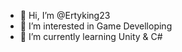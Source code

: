 - 👋 Hi, I’m @Ertyking23
- 👀 I’m interested in Game Develloping
- 🌱 I’m currently learning Unity & C#

<!---
Ertyking23/Ertyking23 is a ✨ special ✨ repository because its `README.md` (this file) appears on your GitHub profile.
You can click the Preview link to take a look at your changes.
--->

